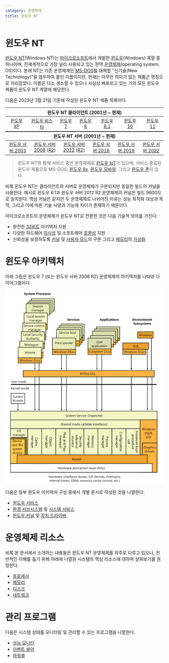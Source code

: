 ```yaml
---
category: 운영체제
title: 윈도우 NT
---
```

# 윈도우 NT
[윈도우 NT](https://ko.wikipedia.org/wiki/윈도우_NT)(Windows NT)는 [마이크로소프트](https://ko.wikipedia.org/wiki/마이크로소프트)에서 개발한 [윈도우](https://ko.wikipedia.org/wiki/마이크로소프트_윈도우)(Windows) 계열 중 하나이며, 전세계적으로 가장 널리 사용되고 있는 현역 [운영체제](https://ko.wikipedia.org/wiki/운영체제)(operating system; OS)이다. 본래 NT는 기존 운영체제인 [MS-DOS](https://ko.wikipedia.org/wiki/MS-DOS)를 대체할 "신기술(New Technology)"을 염두하여 붙인 이름이지만, 현재는 아무런 의미가 없는 제품군 명칭으로 자리잡았다. 이름은 다소 생소할 수 있으나 사실상 배포되고 있는 거의 모든 윈도우 제품이 윈도우 NT 계열에 해당한다.

다음은 2023년 3월 21일 기준에 작성된 윈도우 NT 제품 목록이다.

<table style="margin-bottom: 16px; table-layout: fixed; width: 100%; margin: auto;">
<thead><tr><th colspan="7" style="text-align: center;">윈도우 NT 클라이언트 (2001년 ~ 현재)</th></tr></thead>
<tbody><tr style="vertical-align: top; overflow-wrap: break-word; text-align: center;"><td><a href="https://ko.wikipedia.org/wiki/윈도우_XP">윈도우 XP</a></td><td><a href="https://ko.wikipedia.org/wiki/윈도우_비스타">윈도우 비스타</a></td><td><a href="https://ko.wikipedia.org/wiki/윈도우_7">윈도우 7</a></td><td><a href="https://ko.wikipedia.org/wiki/윈도우_8">윈도우 8</a></td><td><a href="https://ko.wikipedia.org/wiki/윈도우_8.1">윈도우 8.1</a></td><td><a href="https://ko.wikipedia.org/wiki/윈도우_10">윈도우 10</a></td><td><a href="https://ko.wikipedia.org/wiki/윈도우_11">윈도우 11</a></td></tr></tbody>
</table>

<table style="margin-top: 16px; table-layout: fixed; width: 100%; margin: auto;">
<thead><tr><th colspan="6" style="text-align: center;">윈도우 NT 서버 (2001년 ~ 현재)</th></tr></thead>
<tbody><tr style="vertical-align: top; overflow-wrap: break-word; text-align: center;"><td><a href="https://ko.wikipedia.org/wiki/윈도우_서버_2003">윈도우 서버 2003</a></td><td><a href="https://ko.wikipedia.org/wiki/윈도우_서버_2008">윈도우 서버 2008</a> (<a href="https://ko.wikipedia.org/wiki/윈도우_서버_2008_R2">R2</a>)</td><td><a href="https://ko.wikipedia.org/wiki/윈도우_서버_2012">윈도우 서버 2012</a> (<a href="https://ko.wikipedia.org/wiki/윈도우_서버_2012#윈도우_서버_2012_R2">R2</a>)</td><td><a href="https://ko.wikipedia.org/wiki/윈도우_서버_2016">윈도우 서버 2016</a></td><td><a href="https://ko.wikipedia.org/wiki/윈도우_서버_2019">윈도우 서버 2019</a></td><td><a href="https://ko.wikipedia.org/wiki/윈도우_서버_2022">윈도우 서버 2022</a></td></tr></tbody>
</table>

> 윈도우 NT와 함께 서비스 중인 운영체제로 [윈도우 IoT](https://ko.wikipedia.org/wiki/윈도우_IoT)가 있으며, 서비스 종료된 윈도우 제품으로 MS-DOS, [윈도우 9x](https://ko.wikipedia.org/wiki/윈도우_9x), [윈도우 모바일](https://ko.wikipedia.org/wiki/윈도우_모바일), 그리고 [윈도우 폰](https://ko.wikipedia.org/wiki/윈도우_폰)이 있다.

비록 윈도우 NT는 클라이언트와 서버로 운영체제가 구분되지만 동일한 빌드의 커널을 사용한다. 예시로 윈도우 8.1과 윈도우 서버 2012 R2 운영체제의 커널은 빌드 9600으로 일치한다. 핵심 커널은 같지만 두 운영체제로 나뉘어진 이유는 성능 최적화 대상과 목적, 그리고 이에 따른 기술 사양과 기능에 차이가 존재하기 때문이다.

마이크로소프트의 운영체제가 윈도우 NT로 전환한 것은 다음 기술적 의의를 가진다:

* 완전한 [32비트](https://ko.wikipedia.org/wiki/32비트) 아키텍처 지원
* 다양한 하드웨어 [이식성](#하드웨어-이식성) 및 소프트웨어 [호환성](#환경-서브시스템) 지원
* 신뢰성을 보장하도록 [커널](ko.Processor.md#보호-링) 및 [사용자 모드](ko.Processor.md#보호-링)의 구분 그리고 [메모리](ko.Memory.md)의 [가상화](ko.Process.md#가상-주소-공간)

# 윈도우 아키텍처
아래 그림은 윈도우 7 (또는 윈도우 서버 2008 R2) 운영체제의 아키텍처를 나타낸 다이어그램이다.

![윈도우 7 및 서버 2008 R2 아키텍처<br/><sub><i>출처: <a href="https://www.oreilly.com/library/view/windows-internals-sixth/9780735671294/">Windows Internals, 6th Edition</a> / 파일: <a href="https://github.com/LordNoteworthy/windows-internals/blob/master/windows-internals-6th-ed.md">LordNoteworthy/windows-internals</a></i></sub>](./images/windows_architecture_overview.png)

다음은 일부 윈도우 아키텍처 구성 중에서 개별 문서로 작성된 것을 나열한다:

* [윈도우 서비스](ko.Service.md)
* [환경 서브시스템](ko.Subsystem.md#환경-서브시스템) 및 [시스템 서비스](ko.WinAPI.md#시스템-서비스)
* [윈도우 커널](ko.Kernel.md#윈도우-커널) 및 [장치 드라이버](ko.Driver.md#장치-드라이버)

# 운영체제 리소스
비록 본 문서에서 소개하는 내용들은 윈도우 NT 운영체제를 위주로 다루고 있으나, 전반적인 이해를 돕기 위해 아래에 나열된 시스템의 핵심 리소스에 대하여 살펴보기를 권장한다.

* [프로세서](ko.Processor.md)
* [메모리](ko.Memory.md)
* [디스크](ko.Storage.md)
* [네트워크](ko.Network.md)

# 관리 프로그램
다음은 시스템 상태를 모니터링 및 관리할 수 있는 프로그램을 나열한다.

* [성능 모니터](ko.Performance_Monitor.md)
* [이벤트 뷰어](ko.Event_Viwer.md)
* [파워셸](ko.PowerShell.md)
